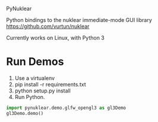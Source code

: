 PyNuklear

Python bindings to the nuklear immediate-mode GUI library
https://github.com/vurtun/nuklear

Currently works on Linux, with Python 3


Run Demos
=========

1. Use a virtualenv
2. pip install -r requirements.txt
3. python setup.py install
4. Run Python.

```python
import pynuklear.demo.glfw_opengl3 as gl3Demo
gl3Demo.demo()
```